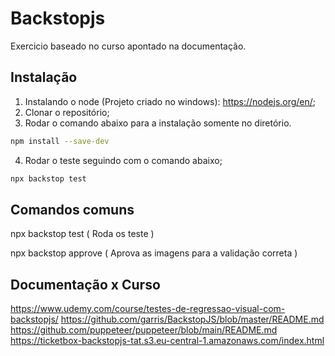 # Backstopjs

Exercicio baseado no curso apontado na documentação.

## Instalação

1. Instalando o node (Projeto criado no windows): https://nodejs.org/en/;
2. Clonar o repositório;
3. Rodar o comando abaixo para a instalação somente no diretório.
```bash
npm install --save-dev
```
4. Rodar o teste seguindo com o comando abaixo;

```bash
npx backstop test
```

## Comandos comuns

npx backstop test ( Roda os teste )

npx backstop approve ( Aprova as imagens para a validação correta )

## Documentação x Curso

https://www.udemy.com/course/testes-de-regressao-visual-com-backstopjs/
https://github.com/garris/BackstopJS/blob/master/README.md
https://github.com/puppeteer/puppeteer/blob/main/README.md
https://ticketbox-backstopjs-tat.s3.eu-central-1.amazonaws.com/index.html